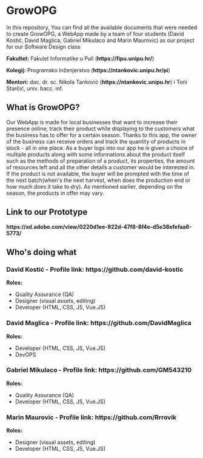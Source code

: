 <h1>GrowOPG</h1>
<p>In this repository, You can find all the available documents that were needed to create GrowOPG, a WebApp made by a team of four students (David Kostić, David Maglica, Gabriel Mikulaco and Marin Maurovic) as our project for our Software Design class</p>

<p><strong>Fakultet:</strong> Fakulet Informatike u Puli (<strong>https://fipu.unipu.hr/</strong>)</p>
<p><strong>Kolegij:</strong> Programsko Inženjerstvo (<strong>https://ntankovic.unipu.hr/pi</strong>)</p>
<p><strong>Mentori:</strong> doc. dr. sc. Nikola Tanković (<strong>https://ntankovic.unipu.hr</strong>) i Toni Starčić, univ. bacc. inf.</p>

<h2>What is GrowOPG?</h2>
<p>Our WebApp is made for local businesses that want to increase their presence online, track their product while displaying to the customers what the business has to offer for a certain season. Thanks to  this app, the owner of the business can receive orders and track the quantity of products in stock - all in one place. As a buyer logs into our app he is given a choice of multiple products along with some informations about the product itself such as the methods of preparation of a product, its properties, the amount of resources left and all the other details a customer would be interested in. If the product is not available, the buyer will be prompted with the time of the next batch(when's the next harvest, when does the  production end or how much does it take to dry). As mentioned earlier, depending on the season, the products in offer may vary.</p>

<h2>Link to our Prototype</h2>
<strong>https://xd.adobe.com/view/0220d1ee-922d-47f8-8f4e-d5e38efefaa6-5773/</strong>

<h2>Who's doing what</h2>

<h3>David Kostić - Profile link: <strong>https://github.com/david-kostic</strong></h3>
<strong>Roles: </strong>
   <ul>
      <li>Quality Assurance (QA)</li>
      <li>Designer (visual assets, editing)</li>
      <li>Developer (HTML, CSS, JS, Vue.JS)</li>
   </ul>
<h3>David Maglica - Profile link: <strong>https://github.com/DavidMaglica</strong></h3>
<strong>Roles: </strong>
   <ul>
      <li>Developer (HTML, CSS, JS, Vue.JS)</li>
      <li>DevOPS</li>
   </ul>
   
<h3>Gabriel Mikulaco - Profile link: <strong>https://github.com/GM543210</strong></h3>
<strong>Roles: </strong>
   <ul>
      <li>Quality Assurance (QA)</li>
      <li>Developer (HTML, CSS, JS, Vue.JS)</li>
   </ul>

<h3>Marin Maurovic - Profile link: <strong>https://github.com/Rrrovik</strong></h3>
<strong>Roles: </strong>
   <ul>
      <li>Designer (visual assets, editing)</li>
      <li>Developer (HTML, CSS, JS, Vue.JS)</li>
   </ul>

